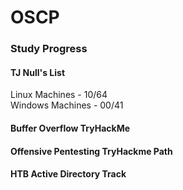 # OSCP

### Study Progress

#### TJ Null's List
Linux Machines - 10/64  
Windows Machines - 00/41  

#### Buffer Overflow TryHackMe

#### Offensive Pentesting TryHackme Path

#### HTB Active Directory Track
